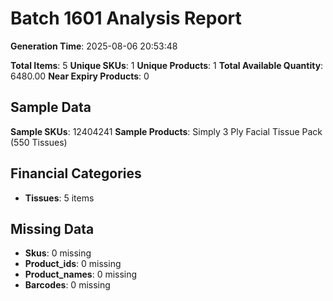 # Batch 1601 Analysis Report

**Generation Time**: 2025-08-06 20:53:48

**Total Items**: 5
**Unique SKUs**: 1
**Unique Products**: 1
**Total Available Quantity**: 6480.00
**Near Expiry Products**: 0

## Sample Data
**Sample SKUs**: 12404241
**Sample Products**: Simply 3 Ply Facial Tissue Pack (550 Tissues)

## Financial Categories
- **Tissues**: 5 items

## Missing Data
- **Skus**: 0 missing
- **Product_ids**: 0 missing
- **Product_names**: 0 missing
- **Barcodes**: 0 missing
